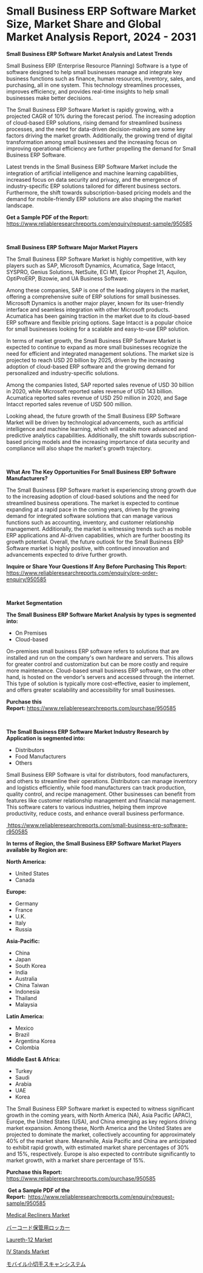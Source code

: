 <p><h1>Small Business ERP Software Market Size, Market Share and Global Market Analysis Report, 2024 - 2031</h1></p><p><strong>Small Business ERP Software Market Analysis and Latest Trends</strong></p>
<p><p>Small Business ERP (Enterprise Resource Planning) Software is a type of software designed to help small businesses manage and integrate key business functions such as finance, human resources, inventory, sales, and purchasing, all in one system. This technology streamlines processes, improves efficiency, and provides real-time insights to help small businesses make better decisions.</p><p>The Small Business ERP Software Market is rapidly growing, with a projected CAGR of 10% during the forecast period. The increasing adoption of cloud-based ERP solutions, rising demand for streamlined business processes, and the need for data-driven decision-making are some key factors driving the market growth. Additionally, the growing trend of digital transformation among small businesses and the increasing focus on improving operational efficiency are further propelling the demand for Small Business ERP Software.</p><p>Latest trends in the Small Business ERP Software Market include the integration of artificial intelligence and machine learning capabilities, increased focus on data security and privacy, and the emergence of industry-specific ERP solutions tailored for different business sectors. Furthermore, the shift towards subscription-based pricing models and the demand for mobile-friendly ERP solutions are also shaping the market landscape.</p></p>
<p><strong>Get a Sample PDF of the Report:&nbsp;</strong> <a href="https://www.reliableresearchreports.com/enquiry/request-sample/950585">https://www.reliableresearchreports.com/enquiry/request-sample/950585</a></p>
<p>&nbsp;</p>
<p><strong>Small Business ERP Software Major Market Players</strong></p>
<p><p>The Small Business ERP Software Market is highly competitive, with key players such as SAP, Microsoft Dynamics, Acumatica, Sage Intacct, SYSPRO, Genius Solutions, NetSuite, ECi M1, Epicor Prophet 21, Aquilon, OptiProERP, Bizowie, and UA Business Software.</p><p>Among these companies, SAP is one of the leading players in the market, offering a comprehensive suite of ERP solutions for small businesses. Microsoft Dynamics is another major player, known for its user-friendly interface and seamless integration with other Microsoft products. Acumatica has been gaining traction in the market due to its cloud-based ERP software and flexible pricing options. Sage Intacct is a popular choice for small businesses looking for a scalable and easy-to-use ERP solution.</p><p>In terms of market growth, the Small Business ERP Software Market is expected to continue to expand as more small businesses recognize the need for efficient and integrated management solutions. The market size is projected to reach USD 20 billion by 2025, driven by the increasing adoption of cloud-based ERP software and the growing demand for personalized and industry-specific solutions.</p><p>Among the companies listed, SAP reported sales revenue of USD 30 billion in 2020, while Microsoft reported sales revenue of USD 143 billion. Acumatica reported sales revenue of USD 250 million in 2020, and Sage Intacct reported sales revenue of USD 500 million.</p><p>Looking ahead, the future growth of the Small Business ERP Software Market will be driven by technological advancements, such as artificial intelligence and machine learning, which will enable more advanced and predictive analytics capabilities. Additionally, the shift towards subscription-based pricing models and the increasing importance of data security and compliance will also shape the market's growth trajectory.</p></p>
<p>&nbsp;</p>
<p><strong>What Are The Key Opportunities For Small Business ERP Software Manufacturers?</strong></p>
<p><p>The Small Business ERP Software market is experiencing strong growth due to the increasing adoption of cloud-based solutions and the need for streamlined business operations. The market is expected to continue expanding at a rapid pace in the coming years, driven by the growing demand for integrated software solutions that can manage various functions such as accounting, inventory, and customer relationship management. Additionally, the market is witnessing trends such as mobile ERP applications and AI-driven capabilities, which are further boosting its growth potential. Overall, the future outlook for the Small Business ERP Software market is highly positive, with continued innovation and advancements expected to drive further growth.</p></p>
<p><strong>Inquire or Share Your Questions If Any Before Purchasing This Report:</strong> <a href="https://www.reliableresearchreports.com/enquiry/pre-order-enquiry/950585">https://www.reliableresearchreports.com/enquiry/pre-order-enquiry/950585</a></p>
<p>&nbsp;</p>
<p><strong>Market Segmentation</strong></p>
<p><strong>The Small Business ERP Software Market Analysis by types is segmented into:</strong></p>
<p><ul><li>On Premises</li><li>Cloud-based</li></ul></p>
<p><p>On-premises small business ERP software refers to solutions that are installed and run on the company's own hardware and servers. This allows for greater control and customization but can be more costly and require more maintenance. Cloud-based small business ERP software, on the other hand, is hosted on the vendor's servers and accessed through the internet. This type of solution is typically more cost-effective, easier to implement, and offers greater scalability and accessibility for small businesses.</p></p>
<p><strong>Purchase this Report:&nbsp;</strong><a href="https://www.reliableresearchreports.com/purchase/950585">https://www.reliableresearchreports.com/purchase/950585</a></p>
<p>&nbsp;</p>
<p><strong>The Small Business ERP Software Market Industry Research by Application is segmented into:</strong></p>
<p><ul><li>Distributors</li><li>Food Manufacturers</li><li>Others</li></ul></p>
<p><p>Small Business ERP Software is vital for distributors, food manufacturers, and others to streamline their operations. Distributors can manage inventory and logistics efficiently, while food manufacturers can track production, quality control, and recipe management. Other businesses can benefit from features like customer relationship management and financial management. This software caters to various industries, helping them improve productivity, reduce costs, and enhance overall business performance.</p></p>
<p><a href="https://www.reliableresearchreports.com/small-business-erp-software-r950585">&nbsp;https://www.reliableresearchreports.com/small-business-erp-software-r950585</a></p>
<p><strong>In terms of Region, the Small Business ERP Software Market Players available by Region are:</strong></p>
<p>
    <p> <strong> North America: </strong>
        <ul>
            <li>United States</li>
            <li>Canada</li>
        </ul>
        </p> 
    <p> <strong> Europe: </strong>
        <ul>
            <li>Germany</li>
            <li>France</li>
            <li>U.K.</li>
            <li>Italy</li>
            <li>Russia</li>
        </ul>
        </p> 
    <p> <strong> Asia-Pacific: </strong>
        <ul>
            <li>China</li>
            <li>Japan</li>
            <li>South Korea</li>
            <li>India</li>
            <li>Australia</li>
            <li>China Taiwan</li>
            <li>Indonesia</li>
            <li>Thailand</li>
            <li>Malaysia</li>
        </ul>
        </p> 
    <p> <strong> Latin America: </strong>
        <ul>
            <li>Mexico</li>
            <li>Brazil</li>
            <li>Argentina Korea</li>
            <li>Colombia</li>
        </ul>
        </p> 
    <p> <strong> Middle East & Africa: </strong>
        <ul>
            <li>Turkey</li>
            <li>Saudi</li>
            <li>Arabia</li>
            <li>UAE</li>
            <li>Korea</li>
        </ul>
    </p>
    </p>
<p><p>The Small Business ERP Software market is expected to witness significant growth in the coming years, with North America (NA), Asia Pacific (APAC), Europe, the United States (USA), and China emerging as key regions driving market expansion. Among these, North America and the United States are projected to dominate the market, collectively accounting for approximately 40% of the market share. Meanwhile, Asia Pacific and China are anticipated to exhibit rapid growth, with estimated market share percentages of 30% and 15%, respectively. Europe is also expected to contribute significantly to market growth, with a market share percentage of 15%.</p></p>
<p><strong>Purchase this Report: </strong><a href="https://www.reliableresearchreports.com/purchase/950585">https://www.reliableresearchreports.com/purchase/950585</a></p>
<p>&nbsp;<strong>Get a Sample PDF of the Report:&nbsp;&nbsp;</strong><a href="https://www.reliableresearchreports.com/enquiry/request-sample/950585">https://www.reliableresearchreports.com/enquiry/request-sample/950585</a></p>
<p><strong></strong></p>
<p><p><a href="https://github.com/khkjaxbn36/Market-Research-Report-List-1/blob/main/medical-recliners-market.md">Medical Recliners Market</a></p><p><a href="https://github.com/Andrewones2023/Market-Research-Report-List-2/blob/main/3425354172774.md">バーコード保管用ロッカー</a></p><p><a href="https://www.linkedin.com/pulse/laureth-12-market-size-share-amp-trends-analysis-report-product-d0w6c">Laureth-12 Market</a></p><p><a href="https://github.com/bushilahore52/Market-Research-Report-List-1/blob/main/iv-stands-market.md">IV Stands Market</a></p><p><a href="https://github.com/ChloeConn27/Market-Research-Report-List-1/blob/main/9686135172775.md">モバイル小切手スキャンシステム</a></p></p>